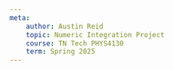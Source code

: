 ```yaml
---
meta:
    author: Austin Reid
    topic: Numeric Integration Project
    course: TN Tech PHYS4130
    term: Spring 2025
---
```

